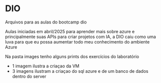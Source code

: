 # DIO
Arquivos para as aulas do bootcamp dio

Aulas iniciadas em abril/2025 para aprender mais sobre azure e principalmente suas APIs para criar projetos com IA, a DIO caiu como uma luva para que eu possa aumentar todo meu conhecimento do ambiente Azure

Na pasta images tenho alguns prints dos exercícios do laboratório
- 1 imagem ilustra a criaçao da VM
- 3 imagens ilustram a criaçao do sql azure e de um banco de dados dentro do server
